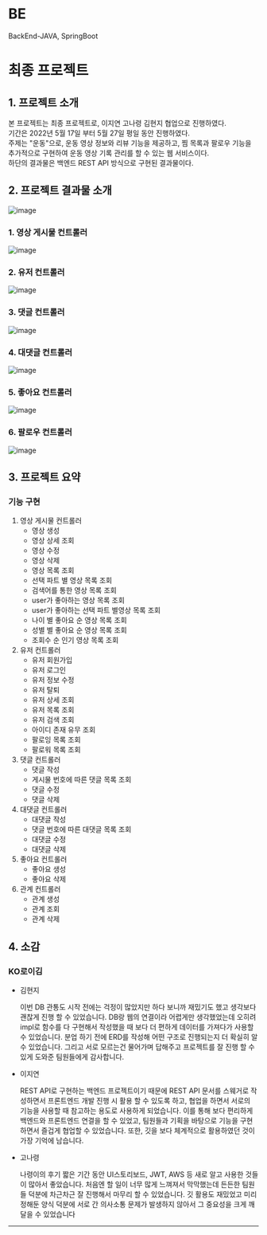 # BE
BackEnd-JAVA, SpringBoot

# 최종 프로젝트

## 1. 프로젝트 소개

본 프로젝트는 최종 프로젝트로, 이지연 고나령 김현지 협업으로 진행하였다.      
기간은 2022년 5월 17일 부터 5월 27일 평일 동안 진행하였다.      
주제는 "운동"으로, 운동 영상 정보와 리뷰 기능을 제공하고, 찜 목록과 팔로우 기능을 추가적으로 구현하여 운동 영상 기록 관리를 할 수 있는 웹 서비스이다.         
하단의 결과물은 백엔드 REST API 방식으로 구현된 결과물이다.      

## 2. 프로젝트 결과물 소개
![image](https://user-images.githubusercontent.com/99406873/170677770-85fcbdaf-0cc2-4a67-87b1-8a72fbbebad1.png)


### 1. 영상 게시물 컨트롤러
![image](https://user-images.githubusercontent.com/99406873/170677420-000c1504-2f91-4668-9d6c-8372a1e71a0b.png)

### 2. 유저 컨트롤러
![image](https://user-images.githubusercontent.com/99406873/170677482-d0e29f2d-5fa3-4f53-8c50-33e3ea24af0b.png)

### 3. 댓글 컨트롤러
![image](https://user-images.githubusercontent.com/99406873/170677523-0b52cf99-e177-4aba-ba9c-42491662a47d.png)

### 4. 대댓글 컨트롤러
![image](https://user-images.githubusercontent.com/99406873/170677545-3c8146d1-adc7-4216-a253-8a961642dfb0.png)

### 5. 좋아요 컨트롤러
![image](https://user-images.githubusercontent.com/99406873/170679150-79f25d7b-d838-4a02-be2e-efea09311e62.png)

### 6. 팔로우 컨트롤러
![image](https://user-images.githubusercontent.com/99406873/170677699-d3e54fb1-2659-4e58-bca2-66b47ef47cca.png)


## 3. 프로젝트 요약

### 기능 구현

1. 영상 게시물 컨트롤러
   - 영상 생성
   - 영상 상세 조회
   - 영상 수정
   - 영상 삭제
   - 영상 목록 조회
   - 선택 파트 별 영상 목록 조회
   - 검색어를 통한 영상 목록 조회
   - user가 좋아하는 영상 목록 조회
   - user가 좋아하는 선택 파트 별영상 목록 조회
   - 나이 별 좋아요 순 영상 목록 조회
   - 성별 별 좋아요 순 영상 목록 조회
   - 조회수 순 인기 영상 목록 조회
2. 유저 컨트롤러
   - 유저 회원가입
   - 유저 로그인
   - 유저 정보 수정
   - 유저 탈퇴
   - 유저 상세 조회
   - 유저 목록 조회
   - 유저 검색 조회
   - 아이디 존재 유무 조회
   - 팔로잉 목록 조회
   - 팔로워 목록 조회
3. 댓글 컨트롤러
   - 댓글 작성
   - 게시물 번호에 따른 댓글 목록 조회
   - 댓글 수정
   - 댓글 삭제
4. 대댓글 컨트롤러
   - 대댓글 작성
   - 댓글 번호에 따른 대댓글 목록 조회
   - 대댓글 수정
   - 대댓글 삭제
5. 좋아요 컨트롤러
   - 좋아요 생성
   - 좋아요 삭제
6. 관계 컨트롤러
   - 관계 생성
   - 관계 조회
   - 관계 삭제

## 4. 소감

### KO로이김 

- 김현지      
       
  이번 DB 관통도 시작 전에는 걱정이 많았지만 하다 보니까 재밌기도 했고 생각보다 괜찮게 진행 할 수 있었습니다. DB랑 웹의 연결이라 어렵게만 생각했었는데 오히려 impl로 함수를 다 구현해서 작성했을 때 보다 더 편하게 데이터를 가져다가 사용할 수 있었습니다. 분업 하기 전에 ERD를 작성해 어떤 구조로 진행되는지 더 확실히 알 수 있었습니다. 그리고 서로 모르는건 물어가며 답해주고 프로젝트를 잘 진행 할 수 있게 도와준 팀원들에게 감사합니다. 

- 이지연

  REST API로 구현하는 백엔드 프로젝트이기 때문에 REST API 문서를 스웨거로 작성하면서 프론트엔드 개발 진행 시 활용 할 수 있도록 하고, 협업을 하면서 서로의 기능을 사용할 때 참고하는 용도로 사용하게 되었습니다. 이를 통해 보다 편리하게 백엔드와 프론트엔드 연결을 할 수 있었고, 팀원들과 기획을 바탕으로 기능을 구현하면서 즐겁게 협업할 수 있었습니다. 또한, 깃을 보다 체계적으로 활용하였던 것이 가장 기억에 남습니다.

- 고나령
  
  나령이의 후기
  짧은 기간 동안 UI스토리보드, JWT, AWS 등 새로 알고 사용한 것들이 많아서 좋았습니다. 처음엔 할 일이 너무 많게 느껴져서 막막했는데 든든한 팀원들 덕분에 차근차근 잘 진행해서 마무리 할 수 있었습니다. 깃 활용도 재밌었고 미리 정해둔 양식 덕분에 서로 간 의사소통 문제가 발생하지 않아서 그 중요성을 크게 깨달을 수 있었습니다

---
